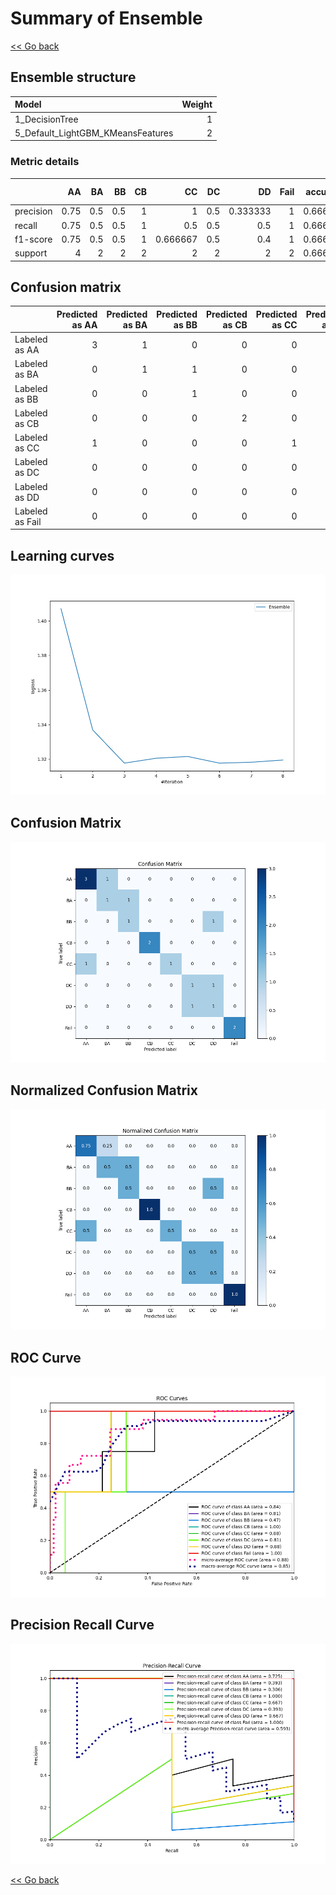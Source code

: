 # Summary of Ensemble

[<< Go back](../README.md)


## Ensemble structure
| Model                             |   Weight |
|:----------------------------------|---------:|
| 1_DecisionTree                    |        1 |
| 5_Default_LightGBM_KMeansFeatures |        2 |

### Metric details
|           |   AA |   BA |   BB |   CB |       CC |   DC |       DD |   Fail |   accuracy |   macro avg |   weighted avg |   logloss |
|:----------|-----:|-----:|-----:|-----:|---------:|-----:|---------:|-------:|-----------:|------------:|---------------:|----------:|
| precision | 0.75 |  0.5 |  0.5 |    1 | 1        |  0.5 | 0.333333 |      1 |   0.666667 |    0.697917 |       0.703704 |    1.3177 |
| recall    | 0.75 |  0.5 |  0.5 |    1 | 0.5      |  0.5 | 0.5      |      1 |   0.666667 |    0.65625  |       0.666667 |    1.3177 |
| f1-score  | 0.75 |  0.5 |  0.5 |    1 | 0.666667 |  0.5 | 0.4      |      1 |   0.666667 |    0.664583 |       0.674074 |    1.3177 |
| support   | 4    |  2   |  2   |    2 | 2        |  2   | 2        |      2 |   0.666667 |   18        |      18        |    1.3177 |


## Confusion matrix
|                 |   Predicted as AA |   Predicted as BA |   Predicted as BB |   Predicted as CB |   Predicted as CC |   Predicted as DC |   Predicted as DD |   Predicted as Fail |
|:----------------|------------------:|------------------:|------------------:|------------------:|------------------:|------------------:|------------------:|--------------------:|
| Labeled as AA   |                 3 |                 1 |                 0 |                 0 |                 0 |                 0 |                 0 |                   0 |
| Labeled as BA   |                 0 |                 1 |                 1 |                 0 |                 0 |                 0 |                 0 |                   0 |
| Labeled as BB   |                 0 |                 0 |                 1 |                 0 |                 0 |                 0 |                 1 |                   0 |
| Labeled as CB   |                 0 |                 0 |                 0 |                 2 |                 0 |                 0 |                 0 |                   0 |
| Labeled as CC   |                 1 |                 0 |                 0 |                 0 |                 1 |                 0 |                 0 |                   0 |
| Labeled as DC   |                 0 |                 0 |                 0 |                 0 |                 0 |                 1 |                 1 |                   0 |
| Labeled as DD   |                 0 |                 0 |                 0 |                 0 |                 0 |                 1 |                 1 |                   0 |
| Labeled as Fail |                 0 |                 0 |                 0 |                 0 |                 0 |                 0 |                 0 |                   2 |

## Learning curves
![Learning curves](learning_curves.png)
## Confusion Matrix

![Confusion Matrix](confusion_matrix.png)


## Normalized Confusion Matrix

![Normalized Confusion Matrix](confusion_matrix_normalized.png)


## ROC Curve

![ROC Curve](roc_curve.png)


## Precision Recall Curve

![Precision Recall Curve](precision_recall_curve.png)



[<< Go back](../README.md)
